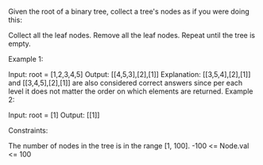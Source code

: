 Given the root of a binary tree, collect a tree's nodes as if you were doing this:

Collect all the leaf nodes.
Remove all the leaf nodes.
Repeat until the tree is empty.


Example 1:


Input: root = [1,2,3,4,5]
Output: [[4,5,3],[2],[1]]
Explanation:
[[3,5,4],[2],[1]] and [[3,4,5],[2],[1]] are also considered correct answers since per each level it does not matter the order on which elements are returned.
Example 2:

Input: root = [1]
Output: [[1]]


Constraints:

The number of nodes in the tree is in the range [1, 100].
-100 <= Node.val <= 100